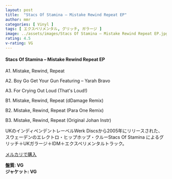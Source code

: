 ```yaml
---
layout: post
title:  "Stacs Of Stamina – Mistake Rewind Repeat EP"
author: mmr
categories: [ Vinyl ]
tags: [ エクスペリメンタル, グリッチ, ガラージ ]
image: ../assets/images/Stacs Of Stamina – Mistake Rewind Repeat EP.jpg
rating: 4.5
v-rating: VG
---
```


#### Stacs Of Stamina – Mistake Rewind Repeat EP

A1. Mistake, Rewind, Repeat

A2. Boy Go Get Your Gun Featuring – Yarah Bravo

A3. For Crying Out Loud (That's Loud!)

B1. Mistake, Rewind, Repeat (dDamage Remix) 

B2. Mistake, Rewind, Repeat (Para One Remix) 

B3. Mistake, Rewind, Repeat (Original Johan Instr)

UKのインディペンデントレーベルWerk Discsから2005年にリリースされた、スウェーデンのエレクトロ・ヒップホップ・クルーStacs Of Stamina によるグリッチ＋UKガラージ＋IDM＋エクスペリメンタルトラック。

[メルカリで購入](https://jp.mercari.com/item/m30112362592?afid=6142608987)

<div class="mt-4 mb-4 d-flex align-items-center">
<strong class="mr-1">盤質: VG</strong>
</div>
<div class="mt-4 mb-4 d-flex align-items-center">
<strong class="mr-1">ジャケット: VG</strong>
</div>

